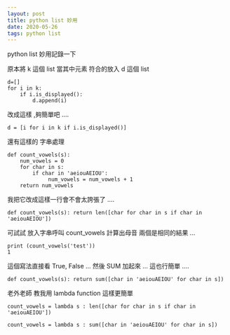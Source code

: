 ```yaml
---
layout: post
title: python list 妙用
date: 2020-05-26
tags: python list
---
```


python list 妙用記錄一下

原本將 k 這個 list 當其中元素 符合的放入 d 這個 list 
```
d=[]
for i in k:
    if i.is_displayed():
        d.append(i)
```

改成這樣 ,夠簡單吧 ....
```
d = [i for i in k if i.is_displayed()]
```

還有這樣的 字串處理
```
def count_vowels(s):
    num_vowels = 0
    for char in s:
        if char in 'aeiouAEIOU':
             num_vowels = num_vowels + 1
    return num_vowels
```    

我把它改成這樣一行會不會太誇張了 ....
```
def count_vowels(s): return len([char for char in s if char in 'aeiouAEIOU'])
```

可試試 放入字串呼叫 count_vowels 計算出母音 兩個是相同的結果 ...
```
print (count_vowels('test'))
1
```


這個寫法直接看 True, False ... 然後 SUM 加起來 ... 這也行簡單 ....
```
def count_vowels(s): return sum([char in 'aeiouAEIOU' for char in s])
```

老外老師 教我用  lambda function 這樣更簡單
```
count_vowels = lambda s : len([char for char in s if char in 'aeiouAEIOU'])
```

```
count_vowels = lambda s : sum([char in 'aeiouAEIOU' for char in s])
```

